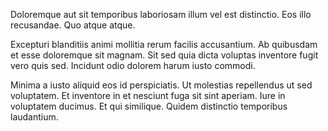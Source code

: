 Doloremque aut sit temporibus laboriosam illum vel est distinctio. Eos illo recusandae. Quo atque atque.
 Excepturi blanditiis animi mollitia rerum facilis accusantium. Ab quibusdam et esse doloremque sit magnam. Sit sed quia dicta voluptas inventore fugit vero quis sed. Incidunt odio dolorem harum iusto commodi.
 Minima a iusto aliquid eos id perspiciatis. Ut molestias repellendus ut sed voluptatem. Et inventore in et nesciunt fuga sit sint aperiam. Iure in voluptatem ducimus. Et qui similique. Quidem distinctio temporibus laudantium.